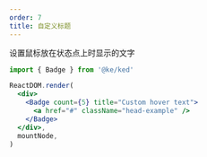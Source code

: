 ```yaml
---
order: 7
title: 自定义标题
---
```


设置鼠标放在状态点上时显示的文字

```jsx
import { Badge } from '@ke/ked'

ReactDOM.render(
  <div>
    <Badge count={5} title="Custom hover text">
      <a href="#" className="head-example" />
    </Badge>
  </div>,
  mountNode,
)
```

<style>
.ked-badge:not(.ked-badge-not-a-wrapper) {
  margin-right: 20px;
}
.head-example {
  width: 42px;
  height: 42px;
  border-radius: 4px;
  background: #eee;
  display: inline-block;
}
</style>
